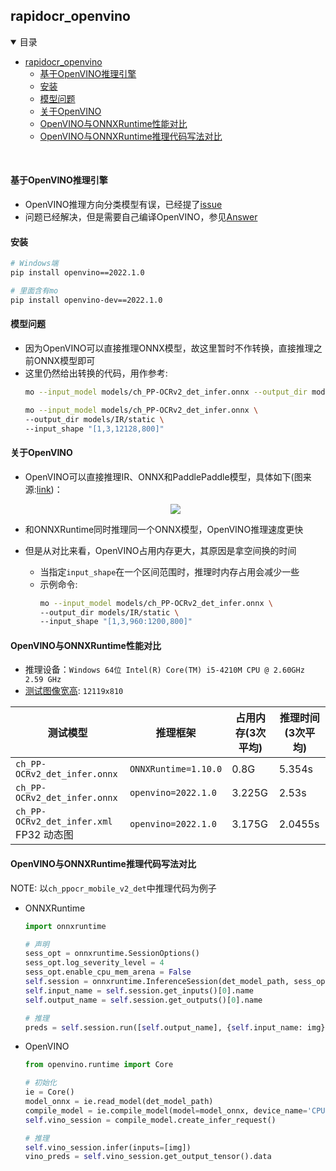 ## rapidocr_openvino

<details open>
<summary>目录</summary>

- [rapidocr_openvino](#rapidocr_openvino)
    - [基于OpenVINO推理引擎](#基于openvino推理引擎)
    - [安装](#安装)
    - [模型问题](#模型问题)
    - [关于OpenVINO](#关于openvino)
    - [OpenVINO与ONNXRuntime性能对比](#openvino与onnxruntime性能对比)
    - [OpenVINO与ONNXRuntime推理代码写法对比](#openvino与onnxruntime推理代码写法对比)

</details><br/>

#### 基于OpenVINO推理引擎
- OpenVINO推理方向分类模型有误，已经提了[issue](https://github.com/openvinotoolkit/openvino/issues/11501)
- 问题已经解决，但是需要自己编译OpenVINO，参见[Answer](https://github.com/openvinotoolkit/openvino/issues/11501#issuecomment-1096366363)

#### 安装
```bash
# Windows端
pip install openvino==2022.1.0

# 里面含有mo
pip install openvino-dev==2022.1.0
```

#### 模型问题
- 因为OpenVINO可以直接推理ONNX模型，故这里暂时不作转换，直接推理之前ONNX模型即可
- 这里仍然给出转换的代码，用作参考:
    ```bash
    mo --input_model models/ch_PP-OCRv2_det_infer.onnx --output_dir models/IR/

    mo --input_model models/ch_PP-OCRv2_det_infer.onnx \
    --output_dir models/IR/static \
    --input_shape "[1,3,12128,800]"
    ```


#### 关于OpenVINO
- OpenVINO可以直接推理IR、ONNX和PaddlePaddle模型，具体如下(图来源:[link](https://docs.openvino.ai/latest/openvino_docs_OV_UG_OV_Runtime_User_Guide.html#doxid-openvino-docs-o-v-u-g-o-v-runtime-user-guide))：

    <div align="center">
        <img src="https://raw.githubusercontent.com/RapidAI/RapidOCR/main/assets/BASIC_FLOW_IE_C.svg">
    </div>

- 和ONNXRuntime同时推理同一个ONNX模型，OpenVINO推理速度更快
- 但是从对比来看，OpenVINO占用内存更大，其原因是拿空间换的时间
  - 当指定`input_shape`在一个区间范围时，推理时内存占用会减少一些
  - 示例命令:
    ```bash
    mo --input_model models/ch_PP-OCRv2_det_infer.onnx \
    --output_dir models/IR/static \
    --input_shape "[1,3,960:1200,800]"
    ```

#### OpenVINO与ONNXRuntime性能对比
- 推理设备：`Windows 64位 Intel(R) Core(TM) i5-4210M CPU @ 2.60GHz   2.59 GHz`
- [测试图像宽高](https://drive.google.com/file/d/1iJcGvOVIdUlyOS52bBdvO8uzx8QORo5M/view?usp=sharing): `12119x810`

| 测试模型                             | 推理框架             | 占用内存(3次平均) | 推理时间(3次平均) |
| ------------------------------------ | -------------------- | ----------------- | ----------------- |
| `ch_PP-OCRv2_det_infer.onnx`         | `ONNXRuntime=1.10.0` | 0.8G              | 5.354s            |
| `ch_PP-OCRv2_det_infer.onnx`         | `openvino=2022.1.0`  | 3.225G            | 2.53s             |
| `ch_PP-OCRv2_det_infer.xml` FP32 动态图 | `openvino=2022.1.0`  | 3.175G            | 2.0455s           |


#### OpenVINO与ONNXRuntime推理代码写法对比
NOTE: 以`ch_ppocr_mobile_v2_det`中推理代码为例子

- ONNXRuntime
    ```python
    import onnxruntime

    # 声明
    sess_opt = onnxruntime.SessionOptions()
    sess_opt.log_severity_level = 4
    sess_opt.enable_cpu_mem_arena = False
    self.session = onnxruntime.InferenceSession(det_model_path, sess_opt)
    self.input_name = self.session.get_inputs()[0].name
    self.output_name = self.session.get_outputs()[0].name

    # 推理
    preds = self.session.run([self.output_name], {self.input_name: img})
    ```

- OpenVINO
    ```python
    from openvino.runtime import Core

    # 初始化
    ie = Core()
    model_onnx = ie.read_model(det_model_path)
    compile_model = ie.compile_model(model=model_onnx, device_name='CPU')
    self.vino_session = compile_model.create_infer_request()

    # 推理
    self.vino_session.infer(inputs=[img])
    vino_preds = self.vino_session.get_output_tensor().data
    ```
